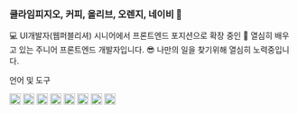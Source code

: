 ### 쿨라임피지오, 커피, 올리브, 오렌지, 네이비 👋

<!--
**DBYOON/DBYOON** is a ✨ _special_ ✨ repository because its `README.md` (this file) appears on your GitHub profile.

Here are some ideas to get you started:

- 🔭 I’m currently working on ...
- 🌱 I’m currently learning ...
- 👯 I’m looking to collaborate on ...
- 🤔 I’m looking for help with ...
- 💬 Ask me about ...
- 📫 How to reach me: ...
- 😄 Pronouns: ...
- ⚡ Fun fact: ...
-->

💻 UI개발자(웹퍼블리셔) 시니어에서 프론트엔드 포지션으로 확장 중인 
🌱 열심히 배우고 있는 주니어 프론트엔드 개발자입니다.
😎 나만의 일을 찾기위해 열심히 노력중입니다.

언어 및 도구

<img src="https://user-images.githubusercontent.com/19281688/182010354-057debb2-775b-403c-b1e9-a9e7d88a9b83.png" width="20" height="20"/> <img src="https://user-images.githubusercontent.com/19281688/182011083-4b2a8def-e103-42ce-ae04-9bcf231078a9.png" width="20" height="20"/> <img src="https://user-images.githubusercontent.com/19281688/181920405-148be0e1-046b-4f7a-807e-0f01048a76b6.png" width="20" height="20"/> <img src="https://user-images.githubusercontent.com/19281688/182010311-c8fd9aa7-7bf3-4499-8c0e-6de4879266fb.png" width="20" height="20"/> <img src="https://user-images.githubusercontent.com/19281688/182010312-41e9dd78-9d5c-4bb4-9bce-4f33f6279555.png" width="20" height="20"/> <img src="https://user-images.githubusercontent.com/19281688/182011012-b2826075-ca34-43b5-af0d-cf24320e2320.png" width="20" height="20"/> <img src="https://user-images.githubusercontent.com/19281688/182011108-725db129-d26c-4c3e-add8-0cd3527e4b9d.png" width="20" height="20"/> <img src="https://user-images.githubusercontent.com/19281688/182011114-ef193fad-cd57-4044-a978-d84d463c87f1.png" width="20" height="20"/>

